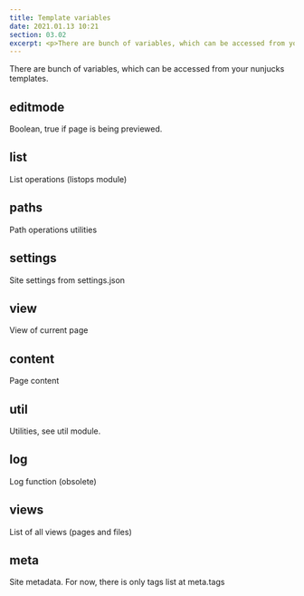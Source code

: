 ```yaml
---
title: Template variables
date: 2021.01.13 10:21
section: 03.02
excerpt: <p>There are bunch of variables, which can be accessed from your nunjucks templates.</p>
---
```

There are bunch of variables, which can be accessed from your nunjucks templates.
<!--cut-->

editmode
--------
Boolean, true if page is being previewed.

list
----
List operations (listops module)

paths
-----
Path operations utilities

settings
--------
Site settings from settings.json

view
----
View of current page

content
-------
Page content

util
----
Utilities, see util module.

log
----
Log function (obsolete)

views
-----
List of all views (pages and files)

meta
----
Site metadata. For now, there is only tags list at meta.tags